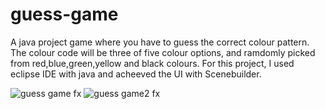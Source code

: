# guess-game
A java project game where you have to guess the correct colour pattern.
The colour code will be three of five colour options, and ramdomly picked from red,blue,green,yellow and black colours.
For this project, I used eclipse IDE with java and acheeved the UI with Scenebuilder.

![guess game fx](https://user-images.githubusercontent.com/93002218/219374676-a16df552-943d-4d48-8c1e-77918f4a1368.png)
![guess game2 fx](https://user-images.githubusercontent.com/93002218/219374772-fb32282a-45f6-4d03-820f-578f68f19020.png)
